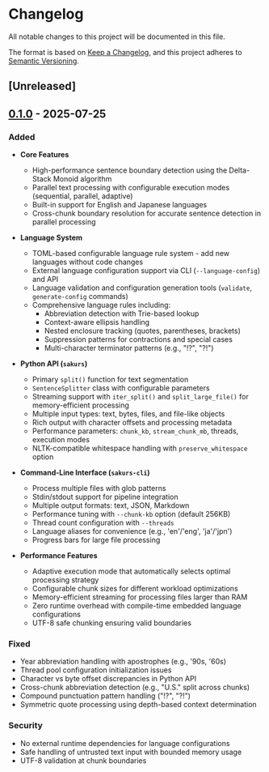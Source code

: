 # Changelog

All notable changes to this project will be documented in this file.

The format is based on [Keep a Changelog](https://keepachangelog.com/en/1.0.0/),
and this project adheres to [Semantic Versioning](https://semver.org/spec/v2.0.0.html).

## [Unreleased]

## [0.1.0] - 2025-07-25

### Added

- **Core Features**
  - High-performance sentence boundary detection using the Delta-Stack Monoid algorithm
  - Parallel text processing with configurable execution modes (sequential, parallel, adaptive)
  - Built-in support for English and Japanese languages
  - Cross-chunk boundary resolution for accurate sentence detection in parallel processing

- **Language System**
  - TOML-based configurable language rule system - add new languages without code changes
  - External language configuration support via CLI (`--language-config`) and API
  - Language validation and configuration generation tools (`validate`, `generate-config` commands)
  - Comprehensive language rules including:
    - Abbreviation detection with Trie-based lookup
    - Context-aware ellipsis handling
    - Nested enclosure tracking (quotes, parentheses, brackets)
    - Suppression patterns for contractions and special cases
    - Multi-character terminator patterns (e.g., "!?", "?!")

- **Python API (`sakurs`)**
  - Primary `split()` function for text segmentation
  - `SentenceSplitter` class with configurable parameters
  - Streaming support with `iter_split()` and `split_large_file()` for memory-efficient processing
  - Multiple input types: text, bytes, files, and file-like objects
  - Rich output with character offsets and processing metadata
  - Performance parameters: `chunk_kb`, `stream_chunk_mb`, threads, execution modes
  - NLTK-compatible whitespace handling with `preserve_whitespace` option

- **Command-Line Interface (`sakurs-cli`)**
  - Process multiple files with glob patterns
  - Stdin/stdout support for pipeline integration
  - Multiple output formats: text, JSON, Markdown
  - Performance tuning with `--chunk-kb` option (default 256KB)
  - Thread count configuration with `--threads`
  - Language aliases for convenience (e.g., 'en'/'eng', 'ja'/'jpn')
  - Progress bars for large file processing

- **Performance Features**
  - Adaptive execution mode that automatically selects optimal processing strategy
  - Configurable chunk sizes for different workload optimizations
  - Memory-efficient streaming for processing files larger than RAM
  - Zero runtime overhead with compile-time embedded language configurations
  - UTF-8 safe chunking ensuring valid boundaries

### Fixed

- Year abbreviation handling with apostrophes (e.g., '90s, '60s)
- Thread pool configuration initialization issues
- Character vs byte offset discrepancies in Python API
- Cross-chunk abbreviation detection (e.g., "U.S." split across chunks)
- Compound punctuation pattern handling ("!?", "?!")
- Symmetric quote processing using depth-based context determination

### Security

- No external runtime dependencies for language configurations
- Safe handling of untrusted text input with bounded memory usage
- UTF-8 validation at chunk boundaries

[0.1.0]: https://github.com/sog4be/sakurs/releases/tag/v0.1.0